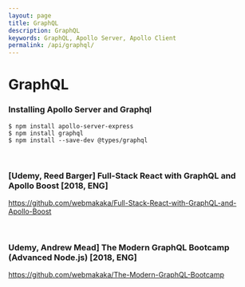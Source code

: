 ```yaml
---
layout: page
title: GraphQL
description: GraphQL
keywords: GraphQL, Apollo Server, Apollo Client
permalink: /api/graphql/
---
```


# GraphQL

### Installing Apollo Server and Graphql

    $ npm install apollo-server-express
    $ npm install graphql
    $ npm install --save-dev @types/graphql

<br/>

### [Udemy, Reed Barger] Full-Stack React with GraphQL and Apollo Boost [2018, ENG]

https://github.com/webmakaka/Full-Stack-React-with-GraphQL-and-Apollo-Boost

<br/>

### Udemy, Andrew Mead] The Modern GraphQL Bootcamp (Advanced Node.js) [2018, ENG]

https://github.com/webmakaka/The-Modern-GraphQL-Bootcamp
